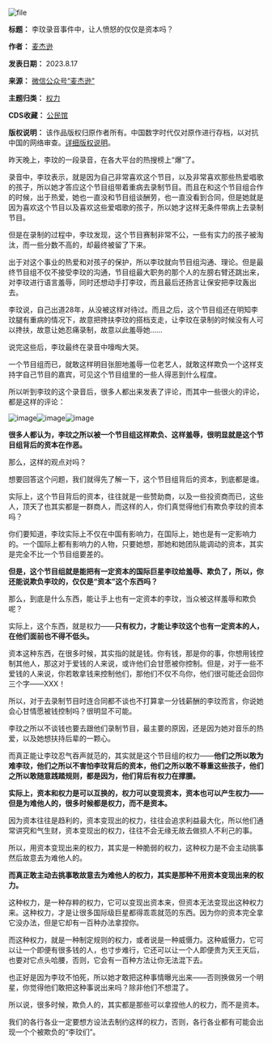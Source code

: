 ![file](https://chinadigitaltimes.net/chinese/files/2023/08/image-1692398281402.png)





**标题：** 李玟录音事件中，让人愤怒的仅仅是资本吗？  

**作者：** [麦杰逊](https://chinadigitaltimes.net/space/麦杰逊)  

**发表日期：** 2023.8.17  

**来源：** [微信公众号“麦杰逊”](https://web.archive.org/web/https://mp.weixin.qq.com/s/f8275j-HKHr4Wt9btEUbUg)  

**主题归类：** [权力](https://chinadigitaltimes.net/space/权力)  

**CDS收藏：** [公民馆](https://chinadigitaltimes.net/space/%E5%85%AC%E6%B0%91%E9%A6%86)  

**版权说明：** 该作品版权归原作者所有。中国数字时代仅对原作进行存档，以对抗中国的网络审查。[详细版权说明](https://chinadigitaltimes.net/chinese/copyright)。


昨天晚上，李玟的一段录音，在各大平台的热搜榜上“爆”了。


录音中，李玟表示，就是因为自己非常喜欢这个节目，以及非常喜欢那些热爱唱歌的孩子，所以她才答应这个节目组带着重病去录制节目。而且在和这个节目组合作的时候，出于热爱，她也一直没和节目组谈酬劳，也一直没看到合同，但是她就是因为喜欢这个节目以及喜欢这些爱唱歌的孩子，所以她才这样无条件带病上去录制节目。


但是在录制的过程中，李玟发现，这个节目赛制非常不公，一些有实力的孩子被淘汰，而一些分数不高的，却最终被留了下来。


出于对这个事业的热爱和对孩子的保护，所以李玟就向节目组沟通、理论。但是最终节目组不仅不接受李玟的沟通，节目组最大职务的那个人的左膀右臂还跳出来，对李玟进行语言羞辱，同时还想动手打李玟，而且最后还扬言让保安把李玟轰出去。


李玟说，自己出道28年，从没被这样对待过。而且之后，这个节目组还在明知李玟腿有重病的情况下，故意把搀扶李玟的搭档支走，让李玟在录制的时候没有人可以搀扶，故意让她忍痛录制，故意以此羞辱她……


说完这些后，李玟最终在录音中嚎啕大哭。


一个节目组而已，就敢这样明目张胆地羞辱一位老艺人，就敢这样欺负一个这样支持字自己节目的嘉宾，可见这个节目组里的一些人得恶到什么程度。


所以听到李玟的这个录音后，很多人都出来发表了评论，而其中一些很火的评论，都是这样的评论：


![image](https://chinadigitaltimes.net/chinese/files/2023/08/post-699464-64dff507ac566.png)![image](https://chinadigitaltimes.net/chinese/files/2023/08/post-699464-64dff507b4d77.png)![image](https://chinadigitaltimes.net/chinese/files/2023/08/post-699464-64dff507bebb3.png)


**很多人都认为，李玟之所以被一个节目组这样欺负、这样羞辱，很明显就是这个节目组背后的资本在作恶。** 


那么，这样的观点对吗？


想要回答这个问题，我们就得先了解一下，这个节目组背后的资本，到底都是谁。‍‍


实际上，这个节目背后的资本，往往就是一些赞助商，以及一些投资商而已，这些人，顶天了也其实都是一群商人，而这样的人，你们真觉得他们有欺负李玟的资本吗？


你们要知道，李玟实际上不仅在中国有影响力，在国际上，她也是有一定影响力的。一个国际上都有影响力的人物，只要她想，那她和她团队能调动的资本，其实是完全不比一个节目组要差的。


**但是，这个节目组就是能把有一定资本的国际巨星李玟给羞辱、欺负了，所以，你还能说欺负李玟的，仅仅是“资本”这个东西吗？** 


那么，到底是什么东西，能让手上也有一定资本的李玟，当众被这样羞辱和欺负呢？


实际上，这个东西，就是权力——**只有权力，才能让李玟这个也有一定资本的人，在他们面前也不得不低头。** 


资本这种东西，在很多时候，其实指的就是钱。你有钱，那是你的事，你想用钱控制其他人，那这对于爱钱的人来说，或许他们会甘愿被你控制。但是，对于一些不爱钱的人来说，你若敢拿钱来控制他们，那他们不仅不鸟你，他们很可能还会回你三个字——XXX！


所以，对于去录制节目时连合同都不谈也不打算拿一分钱薪酬的李玟而言，你说她会心甘情愿被钱控制吗？很明显不可能。


李玟之所以不谈钱也要去跟他们录制节目，最主要的原因，还是因为她对音乐的热爱，以及她想扶持后辈的一颗心。


而真正能让李玟忍气吞声就范的，其实就是这个节目组的权力——**他们之所以敢为难李玟，他们之所以不害怕李玟背后的资本，他们之所以敢不尊重这些孩子，他们之所以敢随意践踏规则，都是因为，他们背后有权力在撑腰。** 


**实际上，资本和权力是可以互换的，权力可以变现资本，资本也可以产生权力——但是为难他人的，很多时候都是权力，而不是资本。** 


因为资本往往是趋利的，资本变现出的权力，往往会追求利益最大化，所以他们通常讲究和气生财，资本变现出的权力，往往不会无缘无故去做损人不利己的事。


所以，用资本变现出来的权力，其实是一种脆弱的权力，这种权力是不会主动挑事然后故意去为难他人的。


**而真正敢主动去挑事敢故意去为难他人的权力，其实是那种不用资本变现出来的权力。** 


这种权力，是一种存粹的权力，它可以变现出资本来，但资本无法变现出这种权力来。这种权力，才是让很多国际级巨星都得乖乖就范的东西。因为你的资本完全拿它没办法，但是它却有一百种办法拿捏你。


而这种权力，就是一种制定规则的权力，或者说是一种威慑力。这种威慑力，它可以让一个即便有很多钱的人，也寸步难行，它还可以让一个人即便贵为天王天后，也要对它点头哈腰，否则，它会有一百种方法让你无法混下去。


也正好是因为李玟不怕死，所以她才敢把这种事情曝光出来——否则换做另一个明星，你觉得他们敢把这种事说出来吗？除非他们不想混了。


所以说，很多时候，欺负人的，其实都是那些可以拿捏他人的权力，而不是资本。


我们的各行各业一定要想方设法去制约这样的权力，否则，各行各业都有可能会出现一个个被欺负的“李玟们”。

